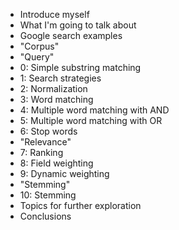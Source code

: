 * Introduce myself
* What I'm going to talk about
* Google search examples
* "Corpus"
* "Query"
* 0: Simple substring matching
* 1: Search strategies
* 2: Normalization
* 3: Word matching
* 4: Multiple word matching with AND
* 5: Multiple word matching with OR
* 6: Stop words
* "Relevance"
* 7: Ranking
* 8: Field weighting
* 9: Dynamic weighting
* "Stemming"
* 10: Stemming
* Topics for further exploration
* Conclusions
